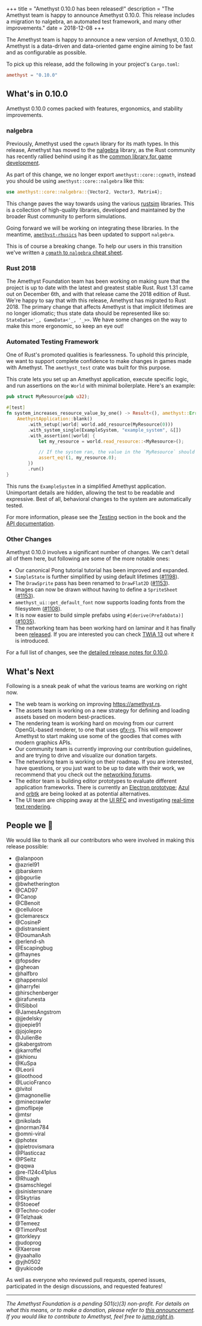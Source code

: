 +++
title = "Amethyst 0.10.0 has been released!"
description = "The Amethyst team is happy to announce Amethyst 0.10.0. This release includes a migration to nalgebra, an automated test framework, and many other improvements."
date = 2018-12-08
+++

The Amethyst team is happy to announce a new version of Amethyst, 0.10.0.
Amethyst is a data-driven and data-oriented game engine aiming to be fast and as configurable as possible.

To pick up this release, add the following in your project's `Cargo.toml`:

```toml
amethyst = "0.10.0"
```

## What's in 0.10.0

Amethyst 0.10.0 comes packed with features, ergonomics, and stability improvements.

### nalgebra

Previously, Amethyst used the `cgmath` library for its math types.
In this release, Amethyst has moved to the [nalgebra] library, as the Rust community has
recently rallied behind using it as the [common library for game development][nalgebra-rally].

[nalgebra]: https://www.nalgebra.org/
[nalgebra-rally]: https://users.rust-lang.org/t/cgmath-looking-for-new-maintainers/20406

As part of this change, we no longer export `amethyst::core::cgmath`, instead you should be using
`amethyst::core::nalgebra` like this:

```rust
use amethyst::core::nalgebra::{Vector2, Vector3, Matrix4};
```

This change paves the way towards using the various [rustsim] libraries.
This is a collection of high-quality libraries, developed and maintained by the broader Rust
community to perform simulations.

Going forward we will be working on integrating these libraries.
In the meantime, [`amethyst-rhusics`] has been
updated to support `nalgebra`.

This is of course a breaking change. To help our users in this transition we've written a
[`cgmath` to `nalgebra` cheat sheet][cgmath-to-nalgebra].

[rustsim]: https://www.rustsim.org/
[`amethyst-rhusics`]: https://github.com/amethyst/amethyst-rhusics
[cgmath-to-nalgebra]: https://www.amethyst.rs/book/latest/appendices/b_migration_notes/cgmath_to_nalgebra.html

### Rust 2018

The Amethyst Foundation team has been working on making sure that the project is up to date with the latest and greatest stable Rust. Rust 1.31 came out on December 6th, and with that release came the 2018 edition of Rust. We're happy to say that with this release, Amethyst has migrated to Rust 2018. The primary change that affects Amethyst is that implicit lifetimes are no longer idiomatic; thus state data should be represented like so: `StateData<'_, GameData<'_, '_>>`. We have some changes on the way to make this more ergonomic, so keep an eye out!

###  Automated Testing Framework

One of Rust's promoted qualities is fearlessness.
To uphold this principle, we want to support complete confidence to make changes in games made with Amethyst.
The `amethyst_test` crate was built for this purpose.

This crate lets you set up an Amethyst application, execute specific logic, and run assertions
on the `World` with minimal boilerplate.
Here's an example:

```rust
pub struct MyResource(pub u32);

#[test]
fn system_increases_resource_value_by_one() -> Result<(), amethyst::Error> {
    AmethystApplication::blank()
        .with_setup(|world| world.add_resource(MyResource(0)))
        .with_system_single(ExampleSystem, "example_system", &[])
        .with_assertion(|world| {
            let my_resource = world.read_resource::<MyResource>();

            // If the system ran, the value in the `MyResource` should be 1.
            assert_eq!(1, my_resource.0);
        })
        .run()
}
```

This runs the `ExampleSystem` in a simplified Amethyst application.
Unimportant details are hidden, allowing the test to be readable and expressive.
Best of all, behavioral changes to the system are automatically tested.

For more information, please see the [Testing][testing]
section in the book and the [API documentation][api].

[testing]: https://www.amethyst.rs/book/latest/testing.html
[api]: https://www.amethyst.rs/doc/latest/doc/amethyst_test/index.html

### Other Changes

Amethyst 0.10.0 involves a significant number of changes.
We can't detail all of them here, but following are some of the more notable ones:

* Our canonical Pong tutorial tutorial has been improved and expanded.
* `SimpleState` is further simplified by using default lifetimes ([#1198]).
* The `DrawSprite` pass has been renamed to `DrawFlat2D` ([#1153]).
* Images can now be drawn without having to define a `SpriteSheet` ([#1153]).
* `amethyst_ui::get_default_font` now supports loading fonts from the filesystem ([#1108]).
* It is now easier to build simple prefabs using `#[derive(PrefabData)]` ([#1035]).
* The networking team has been working hard on laminar and it has finally been [released][laminar].
  If you are interested you can check [TWIA 13][twia-13] out where it is introduced.

For a full list of changes, see the [detailed release notes for 0.10.0][changelog].

[#1035]: https://github.com/amethyst/amethyst/pull/1035
[#1108]: https://github.com/amethyst/amethyst/pull/1108
[#1153]: https://github.com/amethyst/amethyst/pull/1153
[#1198]: https://github.com/amethyst/amethyst/pull/1198
[changelog]: https://github.com/amethyst/amethyst/blob/master/docs/CHANGELOG.md#0100---2018-12
[laminar]: https://crates.io/crates/laminar
[twia-13]: https://www.amethyst.rs/blog/twia-13

## What's Next

Following is a sneak peak of what the various teams are working on right now.

* The web team is working on improving https://amethyst.rs.
* The assets team is working on a new strategy for defining and loading assets based on
  modern best-practices.
* The rendering team is working hard on moving from our current OpenGL-based renderer, to one that
  uses [gfx-rs]. This will empower Amethyst to start making use some of the goodies that comes with
  modern graphics APIs.
* Our community team is currently improving our contribution guidelines, and are trying to drive
  and visualize our donation targets.
* The networking team is working on their roadmap. If you are interested, have questions, or you
  just want to be up to date with their work, we recommend that you check out the
  [networking forums][networking-forums].
* The editor team is building editor prototypes to evaluate different application frameworks.
  There is currently an [Electron prototype][electron-prototype]; [Azul] and [orbtk] are being looked at as potential alternatives.
* The UI team are chipping away at the [UI RFC][ui-rfc] and investigating [real-time text rendering][realtime-text].

[gfx-rs]: https://github.com/gfx-rs
[networking-forums]: https://community.amethyst-engine.org/c/development/networking
[electron-prototype]: https://github.com/randomPoison/amethyst-editor
[Azul]: https://azul.rs/
[orbtk]: https://github.com/redox-os/orbtk
[ui-rfc]: https://github.com/amethyst/amethyst/issues/1072
[realtime-text]: https://community.amethyst-engine.org/t/lay-of-the-land-text-rendering/164

## People we 💖

We would like to thank all our contributors who were involved in making this release possible:

* @alanpoon
* @azriel91
* @barskern
* @bgourlie
* @bwhetherington
* @CAD97
* @Canop
* @CBenoit
* @celluloce
* @clemarescx
* @CosineP
* @distransient
* @DoumanAsh
* @erlend-sh
* @Escapingbug
* @fhaynes
* @fopsdev
* @gheoan
* @halfbro
* @happenslol
* @harryfei
* @hirschenberger
* @irafunesta
* @ISibboI
* @JamesAngstrom
* @jjedelsky
* @joepie91
* @jojolepro
* @JulienBe
* @kabergstrom
* @karroffel
* @khionu
* @KuSpa
* @Leorii
* @loothood
* @LucioFranco
* @lvitol
* @magnonellie
* @minecrawler
* @moflipeje
* @mtsr
* @nikolads
* @norman784
* @omni-viral
* @photex
* @pietrovismara
* @Plasticcaz
* @PSeitz
* @qqwa
* @re-l124c41plus
* @Rhuagh
* @samschlegel
* @sinistersnare
* @Skytrias
* @Stoeoef
* @Techno-coder
* @Telzhaak
* @Temeez
* @TimonPost
* @torkleyy
* @udoprog
* @Xaeroxe
* @yaahallo
* @yjh0502
* @yukicode

As well as everyone who reviewed pull requests, opened issues, participated in the design
discussions, and requested features!

---

*The Amethyst Foundation is a pending 501(c)(3) non-profit. For details on what this means, or to make a donation, please refer to [this announcement][non-profit]. If you would like to contribute to Amethyst, feel free to [jump right in][contribute].*

[non-profit]: https://www.amethyst.rs/blog/non-profit-announce/
[contribute]: https://github.com/amethyst/amethyst
